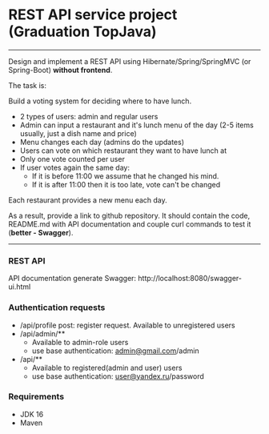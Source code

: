# REST API service project (Graduation TopJava)

----
Design and implement a REST API using Hibernate/Spring/SpringMVC (or Spring-Boot) **without frontend**.

The task is:

Build a voting system for deciding where to have lunch.

* 2 types of users: admin and regular users
* Admin can input a restaurant and it's lunch menu of the day (2-5 items usually, just a dish name and price)
* Menu changes each day (admins do the updates)
* Users can vote on which restaurant they want to have lunch at
* Only one vote counted per user
* If user votes again the same day:
    - If it is before 11:00 we assume that he changed his mind.
    - If it is after 11:00 then it is too late, vote can't be changed

Each restaurant provides a new menu each day.

As a result, provide a link to github repository. It should contain the code, README.md with API documentation and couple curl commands to test it (**better - Swagger**).

-----------------------------

### REST API

API documentation generate Swagger: http://localhost:8080/swagger-ui.html

### Authentication requests
- /api/profile post: register request. Available to unregistered users
- /api/admin/**
  - Available to admin-role users
  - use base authentication: admin@gmail.com/admin
- /api/**
  - Available to registered(admin and user) users
  - use base authentication: user@yandex.ru/password

### Requirements
- JDK 16
- Maven